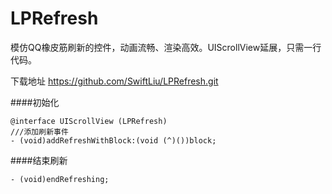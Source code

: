# LPRefresh
模仿QQ橡皮筋刷新的控件，动画流畅、渲染高效。UIScrollView延展，只需一行代码。

下载地址 https://github.com/SwiftLiu/LPRefresh.git

####初始化

    @interface UIScrollView (LPRefresh)
    ///添加刷新事件
    - (void)addRefreshWithBlock:(void (^)())block;


####结束刷新

    - (void)endRefreshing;
